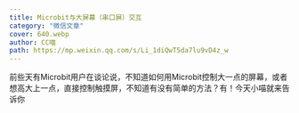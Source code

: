 ```yaml
---
title: Microbit与大屏幕（串口屏）交互
category: "微信文章"
cover: 640.webp
author: CC喵
path: https://mp.weixin.qq.com/s/Li_1diQwT5da7lu9vD4z_w
---
```


前些天有Microbit用户在谈论说，不知道如何用Microbit控制大一点的屏幕，或者想高大上一点，直接控制触摸屏，不知道有没有简单的方法？有！今天小喵就来告诉你